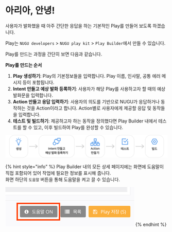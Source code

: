 # 아리아, 안녕!

사용자가 발화했을 때 아주 간단한 응답을 하는 기본적인 Play를 만들어 보도록 하겠습니다.

Play는 `NUGU developers` &gt; `NUGU play kit` &gt; `Play Builder`에서 만들 수 있습니다.

Play를 만드는 과정을 간단히 보면 다음과 같습니다.

**Play를 만드는 순서**  
1. **Play 생성하기**: Play의 기본정보들을 입력합니다. Play 이름, 인사말, 공통 에러 메시지 등이 포함됩니다.  
2. **Intent 만들고 예상 발화 등록하기**: 사용자가 해당 Play를 사용하고자 할 때의 예상 발화문을 입력합니다.  
3. **Action 만들고 응답 입력하기**: 사용자의 의도를 기반으로 NUGU가 응답하거나 동작하는 것을 Action이라고 합니다. Action별로 사용자에게 제공할 응답 및 동작들을 입력합니다.  
4. **테스트 및 빌드하기**: 제공하고자 하는 동작을 정의했다면 Play Builder 내에서 테스트를 할 수 있고, 이후 빌드하여 Play를 완성할 수 있습니다.

![](../../.gitbook/assets/ch3_31_01_2-1.png)

{% hint style="info" %}
Play Builder 내의 모든 상세 페이지에는 화면에 도움말이 직접 포함되어 있어 작업에 필요한 정보를 표시해 줍니다.  
화면 하단의 `도움말` 버튼을 통해 도움말을 켜고 끌 수 있습니다.

![](../../.gitbook/assets/ch3_32_c01_2%20%281%29.png)
{% endhint %}

